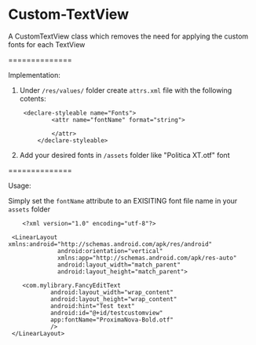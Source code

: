 # Custom-TextView
A CustomTextView class which removes the need for applying the custom fonts for each TextView

==============

Implementation:

1. Under `/res/values/` folder create `attrs.xml` file with the following cotents:

		<declare-styleable name="Fonts">
                <attr name="fontName" format="string">

                </attr>
            </declare-styleable>

2. Add your desired fonts in `/assets` folder like "Politica XT.otf" font

==============

Usage:

Simply set the `fontName` attribute to an EXISITING font file name in your `assets` folder


```
	<?xml version="1.0" encoding="utf-8"?>

 <LinearLayout xmlns:android="http://schemas.android.com/apk/res/android"
              android:orientation="vertical"
              xmlns:app="http://schemas.android.com/apk/res-auto"
              android:layout_width="match_parent"
              android:layout_height="match_parent">

    <com.mylibrary.FancyEditText
            android:layout_width="wrap_content"
            android:layout_height="wrap_content"
            android:hint="Test text"
            android:id="@+id/testcustomview"
            app:fontName="ProximaNova-Bold.otf"
            />
 </LinearLayout>
 ```
